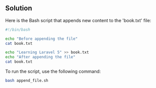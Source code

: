 ## Solution

Here is the Bash script that appends new content to the 'book.txt' file:

```bash
#!/bin/bash

echo "Before appending the file"
cat book.txt

echo "Learning Laravel 5" >> book.txt
echo "After appending the file"
cat book.txt
```

To run the script, use the following command:

```bash
bash append_file.sh
```
